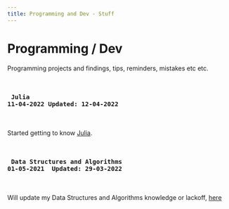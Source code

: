 ```yaml
---
title: Programming and Dev - Stuff
---
```


# Programming / Dev

<section id="start">

Programming projects and findings, tips, reminders, mistakes etc etc.

</section>

<section id="julia">

<pre> <h4> Julia
11-04-2022 Updated: 12-04-2022</h4> </pre>

Started getting to know [Julia](introToJulia.html "julia").


</section>


<section id="dataStructsAndAlgos">

<pre> <h4> Data Structures and Algorithms
01-05-2021  Updated: 29-03-2022 </h4> </pre>

Will update my Data Structures and Algorithms knowledge or lackoff, [here](dsAa1.html "dsAa1")


</section>
